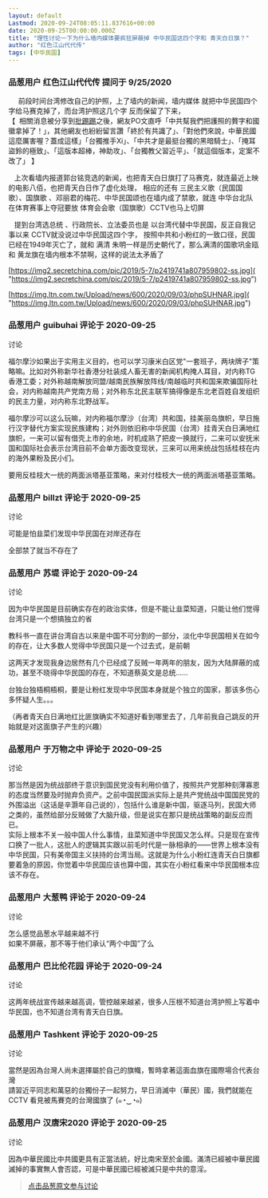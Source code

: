 ```yaml
---
layout: default
Lastmod: 2020-09-24T08:05:11.837616+00:00
date: 2020-09-25T00:00:00.000Z
title: "理性讨论一下为什么墙内媒体要疯狂屏蔽掉 中华民国这四个字和 青天白日旗？"
author: "红色江山代代传"
tags: [中华民国]
---
```



### 品葱用户 **红色江山代代传** 提问于 9/25/2020
    
     前段时间台湾修改自己的护照，上了墙内的新闻，墙内媒体 就把中华民国四个字给马赛克掉了，而台湾护照这几个字 反而保留了下来，           
【  相關消息被分享到[批踢踢]( "https://www.ptt.cc/bbs/Gossiping/M.1599092833.A.522.html")之後，網友PO文直呼「中共幫我們把護照的贅字和國徽拿掉了！」，其他網友也紛紛留言讚「終於有共識了」、「對他們來說，中華民國這麼厲害喔？蓋成這樣」「台獨推手Xi」、「中共才是最挺台獨的黑暗騎士」、「掩耳盜鈴的極致」、「這版本超棒，神助攻」、「台獨教父習近平」、「就這個版本，定案不改了」 】  
  
   上次看墙内报道郭台铭竞选的新闻，也把青天白日旗打了马赛克，就连最近上映的电影八佰，也把青天白日作了虚化处理， 相应的还有 三民主义歌（民国国歌）、国旗歌 、邓丽君的梅花、中华民国颂也在墙内成了禁歌，就连 中华台北队在体育赛事上夺冠要放 体育会会歌（国旗歌）CCTV也马上切屏  
  
   提到台湾选总统 、行政院长、立法委员也是 以台湾代替中华民国，反正自我记事以来 CCTV就没说过中华民国这四个字， 按照中共和小粉红的一致口径，民国已经在1949年灭亡了，就和 满清 朱明一样是历史朝代了，那么满清的国歌巩金瓯 和 黄龙旗在墙内根本不禁啊，这样的说法太矛盾了  
  
[https://img2.secretchina.com/pic/2019/5-7/p2419741a807959802-ss.jpg]( "https://img2.secretchina.com/pic/2019/5-7/p2419741a807959802-ss.jpg")  
  
  
[https://img.ltn.com.tw/Upload/news/600/2020/09/03/phpSUHNAR.jpg]( "https://img.ltn.com.tw/Upload/news/600/2020/09/03/phpSUHNAR.jpg")
    
                

### 品葱用户 **guibuhai** 评论于 2020-09-25
讨论

        
福尔摩沙如果出于实用主义目的，也可以学习康米白区党"一套班子，两块牌子"策略嘛。比如对外称新华社香港分社装成人畜无害的新闻机构掩人耳目，对内称TG香港工委；对外称越南解放同盟/越南民族解放阵线/南越临时共和国来欺骗国际社会，对内称越南共产党南方局；对外称东北民主联军搞得像是东北老百姓自发组织的民主力量，对内称东北野战军。  
  
福尔摩沙可以这么玩嘛，对内称福尔摩沙（台湾）共和国，挂美丽岛旗帜，早日施行汉字替代方案实现民族建构；对外则依旧称中华民国（台湾）挂青天白日满地红旗帜，一来可以留有借壳上市的余地，时机成熟了把皮一换就行，二来可以安抚米国和国际社会表示台湾目前不会单方面改变现状，三来可以用来统战包括桂枝在内的海外果粉及民小们。  
  
要用反桂枝大一统的两面派塔基亚策略，来对付桂枝大一统的两面派塔基亚策略。
        
                

### 品葱用户 **billzt** 评论于 2020-09-25
讨论

        
可能是怕韭菜们发现中华民国在对岸还存在  
  
全部禁了就当不存在了
        
                

### 品葱用户 **苏堤** 评论于 2020-09-24
讨论

        
因为中华民国是目前确实存在的政治实体，但是不能让韭菜知道，只能让他们觉得台湾只是一个想搞独立的省  
  
教科书一直在讲台湾自古以来是中国不可分割的一部分，淡化中华民国相关在如今的存在，让大多数人觉得中华民国只是一个过去式，是前朝  
  
这两天才发现我身边居然有几个已经成了反贼一年两年的朋友，因为大陆屏蔽的成功，甚至不晓得中华民国的存在，不知道蔡英文是总统......  
  
台独台独梧桐梧桐，要是让粉红发现中华民国本身就是个独立的国家，那该多伤心多怀疑人生。。。  
  
（再者青天白日满地红比匪旗确实不知道好看到哪里去了，几年前我自己跳反的开始就是对这面旗子产生的兴趣）
        
                

### 品葱用户 **于万物之中** 评论于 2020-09-25
讨论

        
那当然是因为统战部终于意识到国民党没有利用价值了，按照共产党那种刻薄寡恩的态度当然要及时抛弃负资产。之前中国民国派实际上是共产党统战中国国民党的外围溢出（这话是辛灏年自己说的），包括什么谁是新中国，驱逐马列，民国大师之类的，虽然给部分反贼做了大脑升级，但是说实在那只是统战策略的副反应而已。  
实际上根本不关一般中国人什么事情，韭菜知道中华民国又怎么样。只是现在宣传口换了一批人，这批人的逻辑其实跟以前毛时代是一脉相承的——世界上根本没有中华民国，只有美帝国主义扶持的台湾当局。这就是为什么小粉红连青天白日旗都要着急的原因，你觉着中华民国应该也算中国，其实在小粉红看来中华民国根本应该不存在。
        
                

### 品葱用户 **大葱鸭** 评论于 2020-09-24
讨论

        
怎么感觉品葱水平越来越不行  
如果不屏蔽，那不等于他们承认“两个中国”了么
        
                

### 品葱用户 **巴比伦花园** 评论于 2020-09-24
讨论

        
这两年统战宣传越来越高调，管控越来越紧，很多人压根不知道台湾护照上写着中华民国，也不知道台湾有青天白日旗。
        
                

### 品葱用户 **Tashkent** 评论于 2020-09-25
讨论

        
當然是因為台灣人尚未選擇屬於自己的旗幟，暫時拿著這面血旗在國際場合代表台灣  
請習近平同志和萬惡的台獨份子一起努力，早日消滅中（華民）國，我們就能在 CCTV 看見被馬賽克的台灣國旗了 (๑◔‿◔๑)
        
                

### 品葱用户 **汉唐宋2020** 评论于 2020-09-25
讨论

        
因為中華民國比中共國更具有正當法統，好比南宋至於金國。滿清已經被中華民國滅掉的事實無人會否認，可是中華民國已經被滅只是中共的意淫。
        
                





> [点击品葱原文参与讨论](https://pincong.rocks/question/31400)

